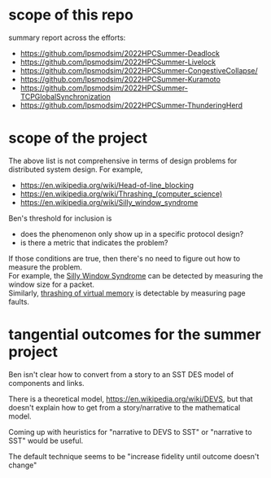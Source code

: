 # scope of this repo

summary report across the efforts:
- <https://github.com/lpsmodsim/2022HPCSummer-Deadlock>
- <https://github.com/lpsmodsim/2022HPCSummer-Livelock>
- <https://github.com/lpsmodsim/2022HPCSummer-CongestiveCollapse/>
- <https://github.com/lpsmodsim/2022HPCSummer-Kuramoto>
- <https://github.com/lpsmodsim/2022HPCSummer-TCPGlobalSynchronization>
- <https://github.com/lpsmodsim/2022HPCSummer-ThunderingHerd>

# scope of the project 
The above list is not comprehensive in terms of design problems for distributed system design. For example,
- <https://en.wikipedia.org/wiki/Head-of-line_blocking>
- <https://en.wikipedia.org/wiki/Thrashing_(computer_science)>
- <https://en.wikipedia.org/wiki/Silly_window_syndrome>

Ben's threshold for inclusion is
- does the phenomenon only show up in a specific protocol design?
- is there a metric that indicates the problem?

If those conditions are true, then there's no need to figure out how to measure the problem.  
For example, the [Silly Window Syndrome](https://en.wikipedia.org/wiki/Silly_window_syndrome) can be detected by measuring the window size for a packet.  
Similarly, [thrashing of virtual memory](https://en.wikipedia.org/wiki/Thrashing_(computer_science)) is detectable by measuring page faults.

# tangential outcomes for the summer project

Ben isn't clear how to convert from a story to an SST DES model of components and links. 

There is a theoretical model, <https://en.wikipedia.org/wiki/DEVS>, but that doesn't explain how to get from a story/narrative to the mathematical model. 

Coming up with heuristics for "narrative to DEVS to SST" or "narrative to SST" would be useful.

The default technique seems to be "increase fidelity until outcome doesn't change"
